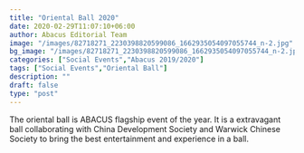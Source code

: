 ```yaml
---
title: "Oriental Ball 2020"
date: 2020-02-29T11:07:10+06:00
author: Abacus Editorial Team
image: "/images/82718271_2230398820599086_1662935054097055744_n-2.jpg"
bg_image: "/images/82718271_2230398820599086_1662935054097055744_n-2.jpg"
categories: ["Social Events","Abacus 2019/2020"]
tags: ["Social Events","Oriental Ball"]
description: ""
draft: false
type: "post"
---
```


The oriental ball is ABACUS flagship event of the year. It is a extravagant ball collaborating with China Development Society and Warwick Chinese Society to bring the best entertainment and experience in a ball.
